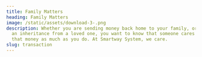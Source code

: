 ```yaml
---
title: Family Matters
heading: Family Matters
image: /static/assets/download-3-.png
description: Whether you are sending money back home to your family, or handling
  an inheritance from a loved one, you want to know that someone cares about
  that money as much as you do. At Smartway System, we care.
slug: transaction
---
```

